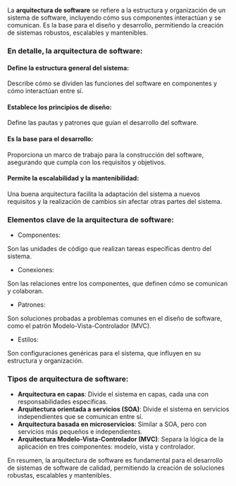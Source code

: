 La **arquitectura de software** se refiere a la estructura y organización de un sistema de software, incluyendo cómo sus componentes interactúan y se comunican. Es la base para el diseño y desarrollo, permitiendo la creación de sistemas robustos, escalables y mantenibles. 

### En detalle, la arquitectura de software:
#### Define la estructura general del sistema:
Describe cómo se dividen las funciones del software en componentes y cómo interactúan entre sí. 

#### Establece los principios de diseño:
Define las pautas y patrones que guían el desarrollo del software. 
#### Es la base para el desarrollo:
Proporciona un marco de trabajo para la construcción del software, asegurando que cumpla con los requisitos y objetivos. 
#### Permite la escalabilidad y la mantenibilidad:
Una buena arquitectura facilita la adaptación del sistema a nuevos requisitos y la realización de cambios sin afectar otras partes del sistema. 

### Elementos clave de la arquitectura de software:
* Componentes:

Son las unidades de código que realizan tareas específicas dentro del sistema. 

* Conexiones:

Son las relaciones entre los componentes, que definen cómo se comunican y colaboran. 

* Patrones:

Son soluciones probadas a problemas comunes en el diseño de software, como el patrón Modelo-Vista-Controlador (MVC). 

* Estilos:

Son configuraciones genéricas para el sistema, que influyen en su estructura y organización. 

### Tipos de arquitectura de software:

* **Arquitectura en capas**: Divide el sistema en capas, cada una con responsabilidades específicas. 
* **Arquitectura orientada a servicios (SOA)**: Divide el sistema en servicios independientes que se comunican entre sí. 
* **Arquitectura basada en microservicios**: Similar a SOA, pero con servicios más pequeños e independientes. 
* **Arquitectura Modelo-Vista-Controlador (MVC)**: Separa la lógica de la aplicación en tres componentes: modelo, vista y controlador. 

En resumen, la arquitectura de software es fundamental para el desarrollo de sistemas de software de calidad, permitiendo la creación de soluciones robustas, escalables y mantenibles. 
